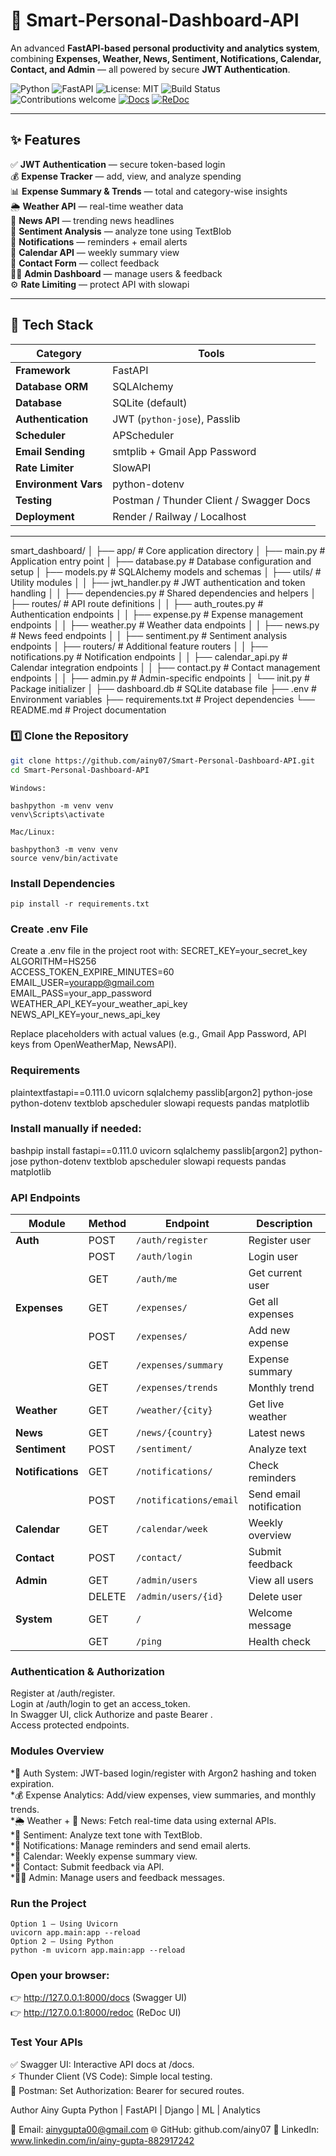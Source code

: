 # 🚀 Smart-Personal-Dashboard-API

An advanced **FastAPI-based personal productivity and analytics system**, combining **Expenses, Weather, News, Sentiment, Notifications, Calendar, Contact, and Admin** — all powered by secure **JWT Authentication**.

![Python](https://img.shields.io/badge/Python-3.10%2B-blue?logo=python)
![FastAPI](https://img.shields.io/badge/FastAPI-0.111.0-009688?logo=fastapi)
![License: MIT](https://img.shields.io/badge/License-MIT-yellow.svg)
![Build Status](https://img.shields.io/badge/Build-Passing-brightgreen)
![Contributions welcome](https://img.shields.io/badge/Contributions-welcome-orange.svg)
[![Docs](https://img.shields.io/badge/API%20Docs-Swagger%20UI-blue)](http://127.0.0.1:8000/docs)
[![ReDoc](https://img.shields.io/badge/API%20Docs-ReDoc-red)](http://127.0.0.1:8000/redoc)

---

## ✨ Features

✅ **JWT Authentication** — secure token-based login  
💰 **Expense Tracker** — add, view, and analyze spending  
📊 **Expense Summary & Trends** — total and category-wise insights  
🌦️ **Weather API** — real-time weather data  
📰 **News API** — trending news headlines  
💬 **Sentiment Analysis** — analyze tone using TextBlob  
🔔 **Notifications** — reminders + email alerts  
📅 **Calendar API** — weekly summary view  
💌 **Contact Form** — collect feedback  
👩‍💼 **Admin Dashboard** — manage users & feedback  
⚙️ **Rate Limiting** — protect API with slowapi  

---

## 🧰 Tech Stack

| Category | Tools |
|-----------|-------|
| **Framework** | FastAPI |
| **Database ORM** | SQLAlchemy |
| **Database** | SQLite (default) |
| **Authentication** | JWT (`python-jose`), Passlib |
| **Scheduler** | APScheduler |
| **Email Sending** | smtplib + Gmail App Password |
| **Rate Limiter** | SlowAPI |
| **Environment Vars** | python-dotenv |
| **Testing** | Postman / Thunder Client / Swagger Docs |
| **Deployment** | Render / Railway / Localhost |

---
smart_dashboard/
│
├── app/                        # Core application directory
│   ├── main.py                 # Application entry point
│   ├── database.py             # Database configuration and setup
│   ├── models.py               # SQLAlchemy models and schemas
│   ├── utils/                  # Utility modules
│   │   ├── jwt_handler.py      # JWT authentication and token handling
│   │   ├── dependencies.py     # Shared dependencies and helpers
│   ├── routes/                 # API route definitions
│   │   ├── auth_routes.py      # Authentication endpoints
│   │   ├── expense.py          # Expense management endpoints
│   │   ├── weather.py          # Weather data endpoints
│   │   ├── news.py             # News feed endpoints
│   │   ├── sentiment.py        # Sentiment analysis endpoints
│   ├── routers/                # Additional feature routers
│   │   ├── notifications.py    # Notification endpoints
│   │   ├── calendar_api.py     # Calendar integration endpoints
│   │   ├── contact.py          # Contact management endpoints
│   │   ├── admin.py            # Admin-specific endpoints
│   └── init.py             # Package initializer
│
├── dashboard.db                # SQLite database file
├── .env                        # Environment variables
├── requirements.txt            # Project dependencies
└── README.md                   # Project documentation


### 1️⃣ Clone the Repository
```bash
git clone https://github.com/ainy07/Smart-Personal-Dashboard-API.git
cd Smart-Personal-Dashboard-API
```
```
Windows:

bashpython -m venv venv
venv\Scripts\activate
```

```
Mac/Linux:

bashpython3 -m venv venv
source venv/bin/activate
```
### Install Dependencies
```
pip install -r requirements.txt
```
### Create .env File
Create a .env file in the project root with:
SECRET_KEY=your_secret_key  
ALGORITHM=HS256  
ACCESS_TOKEN_EXPIRE_MINUTES=60  
EMAIL_USER=yourapp@gmail.com  
EMAIL_PASS=your_app_password  
WEATHER_API_KEY=your_weather_api_key  
NEWS_API_KEY=your_news_api_key  


Replace placeholders with actual values (e.g., Gmail App Password, API keys from OpenWeatherMap, NewsAPI).

### Requirements
plaintextfastapi==0.111.0
uvicorn
sqlalchemy
passlib[argon2]
python-jose
python-dotenv
textblob
apscheduler
slowapi
requests
pandas
matplotlib
### Install manually if needed:
bashpip install fastapi==0.111.0 uvicorn sqlalchemy passlib[argon2] python-jose python-dotenv textblob apscheduler slowapi requests pandas matplotlib
### API Endpoints

| Module            | Method | Endpoint               | Description             |
| ----------------- | ------ | ---------------------- | ----------------------- |
| **Auth**          | POST   | `/auth/register`       | Register user           |
|                   | POST   | `/auth/login`          | Login user              |
|                   | GET    | `/auth/me`             | Get current user        |
| **Expenses**      | GET    | `/expenses/`           | Get all expenses        |
|                   | POST   | `/expenses/`           | Add new expense         |
|                   | GET    | `/expenses/summary`    | Expense summary         |
|                   | GET    | `/expenses/trends`     | Monthly trend           |
| **Weather**       | GET    | `/weather/{city}`      | Get live weather        |
| **News**          | GET    | `/news/{country}`      | Latest news             |
| **Sentiment**     | POST   | `/sentiment/`          | Analyze text            |
| **Notifications** | GET    | `/notifications/`      | Check reminders         |
|                   | POST   | `/notifications/email` | Send email notification |
| **Calendar**      | GET    | `/calendar/week`       | Weekly overview         |
| **Contact**       | POST   | `/contact/`            | Submit feedback         |
| **Admin**         | GET    | `/admin/users`         | View all users          |
|                   | DELETE | `/admin/users/{id}`    | Delete user             |
| **System**        | GET    | `/`                    | Welcome message         |
|                   | GET    | `/ping`                | Health check            |

### Authentication & Authorization
Register at /auth/register.  
Login at /auth/login to get an access_token.  
In Swagger UI, click Authorize and paste Bearer <token>.  
Access protected endpoints.  

### Modules Overview

*🔐 Auth System: JWT-based login/register with Argon2 hashing and token expiration.  
*💰 Expense Analytics: Add/view expenses, view summaries, and monthly trends.  
*🌦 Weather + 📰 News: Fetch real-time data using external APIs.  
*💬 Sentiment: Analyze text tone with TextBlob.  
*🔔 Notifications: Manage reminders and send email alerts.  
*📅 Calendar: Weekly expense summary view.  
*💌 Contact: Submit feedback via API.  
*👩‍💼 Admin: Manage users and feedback messages.  

### Run the Project
```
Option 1 — Using Uvicorn
uvicorn app.main:app --reload
Option 2 — Using Python
python -m uvicorn app.main:app --reload
```
### Open your browser:

👉 http://127.0.0.1:8000/docs (Swagger UI)  
👉 http://127.0.0.1:8000/redoc (ReDoc UI)

### Test Your APIs

✅ Swagger UI: Interactive API docs at /docs.  
⚡ Thunder Client (VS Code): Simple local testing.  
🧰 Postman: Set Authorization: Bearer <token> for secured routes.

Author
Ainy Gupta
Python | FastAPI | Django | ML | Analytics

📧 Email: ainygupta00@gmail.com
🌐 GitHub: github.com/ainy07
💼 LinkedIn: www.linkedin.com/in/ainy-gupta-882917242
